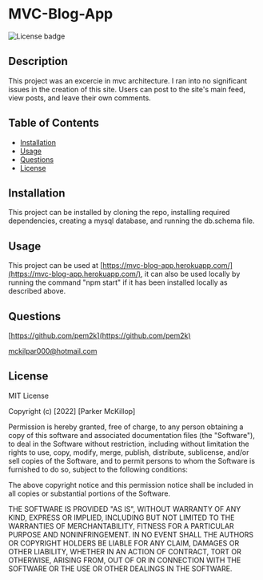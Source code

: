 # MVC-Blog-App
![License badge](https://img.shields.io/static/v1?label=License&message=MIT&color=brightgreen)

## Description

This project was an excercie in mvc architecture. I ran into no significant issues in the creation of this site. Users can post to the site's main feed, view posts, and leave their own comments. 


## Table of Contents

- [Installation](#installation)
- [Usage](#usage)
- [Questions](#questions)
- [License](#license)


## Installation

This project can be installed by cloning the repo, installing required dependencies, creating a mysql database, and running the db.schema file.

## Usage

This project can be used at [https://mvc-blog-app.herokuapp.com/](https://mvc-blog-app.herokuapp.com/), it can also be used locally by running the command "npm start" if it has been installed locally as described above.

## Questions

[https://github.com/pem2k](https://github.com/pem2k)

[mckilpar000@hotmail.com](mailto:mckilpar000@hotmail.com)


## License
MIT License

Copyright (c) [2022] [Parker McKillop]

Permission is hereby granted, free of charge, to any person obtaining a copy
of this software and associated documentation files (the "Software"), to deal
in the Software without restriction, including without limitation the rights
to use, copy, modify, merge, publish, distribute, sublicense, and/or sell
copies of the Software, and to permit persons to whom the Software is
furnished to do so, subject to the following conditions:

The above copyright notice and this permission notice shall be included in all
copies or substantial portions of the Software.

THE SOFTWARE IS PROVIDED "AS IS", WITHOUT WARRANTY OF ANY KIND, EXPRESS OR
IMPLIED, INCLUDING BUT NOT LIMITED TO THE WARRANTIES OF MERCHANTABILITY,
FITNESS FOR A PARTICULAR PURPOSE AND NONINFRINGEMENT. IN NO EVENT SHALL THE
AUTHORS OR COPYRIGHT HOLDERS BE LIABLE FOR ANY CLAIM, DAMAGES OR OTHER
LIABILITY, WHETHER IN AN ACTION OF CONTRACT, TORT OR OTHERWISE, ARISING FROM,
OUT OF OR IN CONNECTION WITH THE SOFTWARE OR THE USE OR OTHER DEALINGS IN THE
SOFTWARE.
